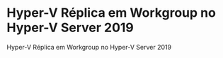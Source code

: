 # Hyper-V Réplica em Workgroup no Hyper-V Server 2019
Hyper-V Réplica em Workgroup no Hyper-V Server 2019
